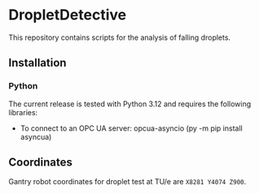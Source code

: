 # DropletDetective
This repository contains scripts for the analysis of falling droplets.

## Installation

### Python

The current release is tested with Python 3.12 and requires the following libraries:
- To connect to an OPC UA server: opcua-asyncio (py -m pip install asyncua) 

## Coordinates

Gantry robot coordinates for droplet test at TU/e are `X8281 Y4074 Z900`.

